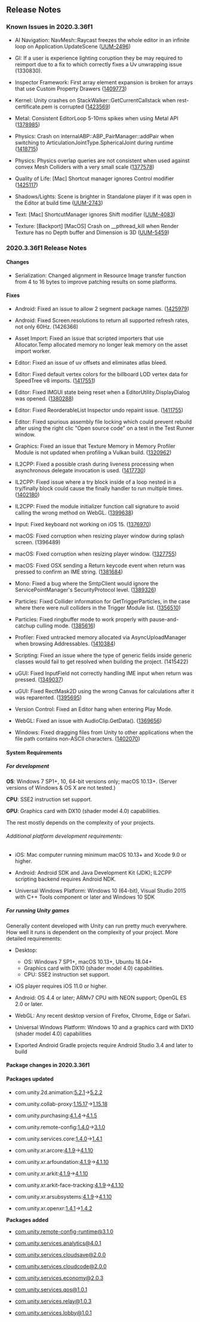 ## Release Notes

### Known Issues in 2020.3.36f1

-   AI Navigation: NavMesh::Raycast freezes the whole editor in an infinite loop on Application.UpdateScene ([UUM-2496](https://issuetracker.unity3d.com/issues/navmesh-raycast-freezes-the-whole-editor-in-an-infinite-loop-on-application-dot-updatescene))

-   GI: If a user is experience lighting coruption they be may required to reimport due to a fix to which correctly fixes a Uv unwrapping issue (1330830).

-   Inspector Framework: First array element expansion is broken for arrays that use Custom Property Drawers ([1409773](https://issuetracker.unity3d.com/issues/first-array-element-expansion-is-broken-for-arrays-that-use-custom-property-drawers))

-   Kernel: Unity crashes on StackWalker::GetCurrentCallstack when rest-certificate.pem is corrupted ([1423569](https://issuetracker.unity3d.com/issues/unity-crashes-on-stackwalker-getcurrentcallstack-when-rest-certificate-dot-pem-is-corrupted))

-   Metal: Consistent EditorLoop 5-10ms spikes when using Metal API ([1378985](https://issuetracker.unity3d.com/issues/consistent-gfx-dot-waitforpresentongfxthread-5-10ms-spikes-when-using-metal-api))

-   Physics: Crash on internalABP::ABP_PairManager::addPair when switching to ArticulationJointType.SphericalJoint during runtime ([1418715](https://issuetracker.unity3d.com/issues/crash-on-internalabp-abp-pairmanager-addpair-when-switching-to-articulationjointtype-dot-sphericaljoint-during-runtime))

-   Physics: Physics overlap queries are not consistent when used against convex Mesh Colliders with a very small scale ([1377578](https://issuetracker.unity3d.com/issues/physics-dot-computepenetration-does-not-detect-overlap-consistently-when-using-convex-mesh-colliders))

-   Quality of Life: \[Mac\] Shortcut manager ignores Control modifier ([1425117](https://issuetracker.unity3d.com/issues/mac-shortcut-manager-ignores-control-modifier))

-   Shadows/Lights: Scene is brighter in Standalone player if it was open in the Editor at build time ([UUM-2743](https://issuetracker.unity3d.com/issues/scene-is-brighter-in-standalone-player-if-it-was-open-in-the-editor-at-build-time-1))

-   Text: \[Mac\] ShortcutManager ignores Shift modifier ([UUM-4083](https://issuetracker.unity3d.com/issues/mac-shortcutmanager-ignores-shift-modifier-1))

-   Texture: \[Backport\] \[MacOS\] Crash on \_\_pthread_kill when Render Texture has no Depth buffer and Dimension is 3D ([UUM-5459](https://issuetracker.unity3d.com/issues/backport-macos-crash-on-pthread-kill-when-render-texture-has-no-depth-buffer-and-dimension-is-3d))

### 2020.3.36f1 Release Notes

#### Changes

-   Serialization: Changed alignment in Resource Image transfer function from 4 to 16 bytes to improve patching results on some platforms.

#### Fixes

-   Android: Fixed an issue to allow 2 segment package names. ([1425979](https://issuetracker.unity3d.com/issues/android-the-build-fails-when-identification-package-name-has-two-segments-one-dot))

-   Android: Fixed Screen.resolutions to return all supported refresh rates, not only 60Hz. (1426366)

-   Asset Import: Fixed an issue that scripted importers that use Allocator.Temp allocated memory no longer leak memory on the asset import worker.

-   Editor: Fixed an issue of uv offsets and eliminates atlas bleed.

-   Editor: Fixed default vertex colors for the billboard LOD vertex data for SpeedTree v8 imports. ([1417551](https://issuetracker.unity3d.com/issues/speedtree-speedtreeimporter-misses-assigning-a-proper-colour-to-billboard-vertices-resulting-in-them-being-multi-coloured))

-   Editor: Fixed IMGUI state being reset when a EditorUtility.DisplayDialog was opened. ([1380288](https://issuetracker.unity3d.com/issues/windows-exception-after-calling-editorutility-dot-displaydialog-from-reorderablelist-item-propertydrawer))

-   Editor: Fixed ReorderableList Inspector undo repaint issue. ([1411755](https://issuetracker.unity3d.com/issues/inspector-gets-garbled-after-assigning-0-to-materials-list-in-mesh-renderer-and-undoing-it))

-   Editor: Fixed spurious assembly file locking which could prevent rebuild after using the right clic \"Open source code\" on a test in the Test Runner window.

-   Graphics: Fixed an issue that Texture Memory in Memory Profiler Module is not updated when profiling a Vulkan build. ([1320962](https://issuetracker.unity3d.com/issues/vulkan-texture-memory-in-memory-profiler-module-is-not-updated-when-profiling-a-vulkan-build))

-   IL2CPP: Fixed a possible crash during liveness processing when asynchronous delegate invocation is used. ([1417730](https://issuetracker.unity3d.com/issues/crash-when-running-garbagecollectsharedassets))

-   IL2CPP: Fixed issue where a try block inside of a loop nested in a try/finally block could cause the finally handler to run multiple times. ([1402180](https://issuetracker.unity3d.com/issues/objectdisposedexception-is-caught-when-an-unused-variable-is-declared-in-the-using-statement))

-   IL2CPP: Fixed the module initializer function call signature to avoid calling the wrong method on WebGL. ([1399638](https://issuetracker.unity3d.com/issues/webgl-player-freezes-on-startup-when-calling-getmonomanagerptr))

-   Input: Fixed keyboard not working on iOS 15. ([1376970](https://issuetracker.unity3d.com/issues/keyboard-input-is-not-working-when-using-an-external-keyboard-in-ios-15))

-   macOS: Fixed corruption when resizing player window during splash screen. (1396489)

-   macOS: Fixed corruption when resizing player window. ([1327755](https://issuetracker.unity3d.com/issues/macos-resizing-build-window-causes-red-background-colour-to-appear))

-   macOS: Fixed OSX sending a Return keycode event when return was pressed to confirm an IME string. ([1381684](https://issuetracker.unity3d.com/issues/tmp-input-field-submits-empty-string-when-a-correction-from-correction-window-is-selected))

-   Mono: Fixed a bug where the SmtpClient would ignore the ServicePointManager\'s SecurityProtocol level. ([1389326](https://issuetracker.unity3d.com/issues/system-dot-net-dot-mail-dot-smtpexception-421-4-dot-7-66-tls-1-dot-0-and-1-dot-1-are-not-supported-error-is-throw-when-sending-an-email-with-smtpclient))

-   Particles: Fixed Collider information for GetTriggerParticles, in the case where there were null colliders in the Trigger Module list. ([1356510](https://issuetracker.unity3d.com/issues/particlesystem-dot-colliderdata-dot-getcollider-returns-null-when-a-collider-is-hit-by-particle-system-particles))

-   Particles: Fixed ringbuffer mode to work properly with pause-and-catchup culling mode. ([1385616](https://issuetracker.unity3d.com/issues/culling-resets-particle-system-when-using-ring-buffer-pause-until-replaced-and-culling-pause-and-catch-up))

-   Profiler: Fixed untracked memory allocated via AsyncUploadManager when browsing Addressables. ([1410384](https://issuetracker.unity3d.com/issues/allocated-memory-block-with-no-root-area-cannot-be-tracked-when-loading-asset-bundles))

-   Scripting: Fixed an issue where the type of generic fields inside generic classes would fail to get resolved when building the project. (1415422)

-   uGUI: Fixed InputField not correctly handling IME input when return was pressed. ([1349037](https://issuetracker.unity3d.com/issues/macos-input-field-clears-chinese-slash-japanese-slash-korean-input-when-pressing-enter))

-   uGUI: Fixed RectMask2D using the wrong Canvas for calculations after it was reparented. ([1395695](https://issuetracker.unity3d.com/issues/rectmask2d-hides-all-content-when-parented-from-other-display-to-first-dislpay-in-the-game-view-window))

-   Version Control: Fixed an Editor hang when entering Play Mode.

-   WebGL: Fixed an issue with AudioClip.GetData(). ([1369656](https://issuetracker.unity3d.com/issues/webgl-console-errors-are-thrown-when-calling-audiosource-dot-clip-dot-getdata-in-webgl-build))

-   Windows: Fixed dragging files from Unity to other applications when the file path contains non-ASCII characters. ([1402070](https://issuetracker.unity3d.com/issues/win11-file-not-found-is-thrown-in-a-code-editor-when-dragging-a-file-from-editor-that-has-a-non-unicode-symbol-in-the-path))

#### System Requirements

##### For development

**OS**: Windows 7 SP1+, 10, 64-bit versions only; macOS 10.13+. (Server versions of Windows & OS X are not tested.)

**CPU**: SSE2 instruction set support.

**GPU**: Graphics card with DX10 (shader model 4.0) capabilities.

The rest mostly depends on the complexity of your projects.

###### Additional platform development requirements:

-   iOS: Mac computer running minimum macOS 10.13+ and Xcode 9.0 or higher.

-   Android: Android SDK and Java Development Kit (JDK); IL2CPP scripting backend requires Android NDK.

-   Universal Windows Platform: Windows 10 (64-bit), Visual Studio 2015 with C++ Tools component or later and Windows 10 SDK

##### For running Unity games

Generally content developed with Unity can run pretty much everywhere. How well it runs is dependent on the complexity of your project. More detailed requirements:

-   Desktop:

    -   OS: Windows 7 SP1+, macOS 10.13+, Ubuntu 18.04+
    -   Graphics card with DX10 (shader model 4.0) capabilities.
    -   CPU: SSE2 instruction set support.

-   iOS player requires iOS 11.0 or higher.

-   Android: OS 4.4 or later; ARMv7 CPU with NEON support; OpenGL ES 2.0 or later.

-   WebGL: Any recent desktop version of Firefox, Chrome, Edge or Safari.

-   Universal Windows Platform: Windows 10 and a graphics card with DX10 (shader model 4.0) capabilities

-   Exported Android Gradle projects require Android Studio 3.4 and later to build

#### Package changes in 2020.3.36f1

#### Packages updated

-   com.unity.2d.animation:[5.2.1](https://docs.unity3d.com/Packages/com.unity.2d.animation@5.2//changelog/CHANGELOG.html)→[5.2.2](https://docs.unity3d.com/Packages/com.unity.2d.animation@5.2//changelog/CHANGELOG.html)

-   com.unity.collab-proxy:[1.15.17](https://docs.unity3d.com/Packages/com.unity.collab-proxy@1.15//changelog/CHANGELOG.html)→[1.15.18](https://docs.unity3d.com/Packages/com.unity.collab-proxy@1.15//changelog/CHANGELOG.html)

-   com.unity.purchasing:[4.1.4](https://docs.unity3d.com/Packages/com.unity.purchasing@4.1//changelog/CHANGELOG.html)→[4.1.5](https://docs.unity3d.com/Packages/com.unity.purchasing@4.1//changelog/CHANGELOG.html)

-   com.unity.remote-config:[1.4.0](https://docs.unity3d.com/Packages/com.unity.remote-config@1.4//changelog/CHANGELOG.html)→[3.1.0](https://docs.unity3d.com/Packages/com.unity.remote-config@3.1//changelog/CHANGELOG.html)

-   com.unity.services.core:[1.4.0](https://docs.unity3d.com/Packages/com.unity.services.core@1.4//changelog/CHANGELOG.html)→[1.4.1](https://docs.unity3d.com/Packages/com.unity.services.core@1.4//changelog/CHANGELOG.html)

-   com.unity.xr.arcore:[4.1.9](https://docs.unity3d.com/Packages/com.unity.xr.arcore@4.1//changelog/CHANGELOG.html)→[4.1.10](https://docs.unity3d.com/Packages/com.unity.xr.arcore@4.1//changelog/CHANGELOG.html)

-   com.unity.xr.arfoundation:[4.1.9](https://docs.unity3d.com/Packages/com.unity.xr.arfoundation@4.1//changelog/CHANGELOG.html)→[4.1.10](https://docs.unity3d.com/Packages/com.unity.xr.arfoundation@4.1//changelog/CHANGELOG.html)

-   com.unity.xr.arkit:[4.1.9](https://docs.unity3d.com/Packages/com.unity.xr.arkit@4.1//changelog/CHANGELOG.html)→[4.1.10](https://docs.unity3d.com/Packages/com.unity.xr.arkit@4.1//changelog/CHANGELOG.html)

-   com.unity.xr.arkit-face-tracking:[4.1.9](https://docs.unity3d.com/Packages/com.unity.xr.arkit-face-tracking@4.1//changelog/CHANGELOG.html)→[4.1.10](https://docs.unity3d.com/Packages/com.unity.xr.arkit-face-tracking@4.1//changelog/CHANGELOG.html)

-   com.unity.xr.arsubsystems:[4.1.9](https://docs.unity3d.com/Packages/com.unity.xr.arsubsystems@4.1//changelog/CHANGELOG.html)→[4.1.10](https://docs.unity3d.com/Packages/com.unity.xr.arsubsystems@4.1//changelog/CHANGELOG.html)

-   com.unity.xr.openxr:[1.4.1](https://docs.unity3d.com/Packages/com.unity.xr.openxr@1.4//changelog/CHANGELOG.html)→[1.4.2](https://docs.unity3d.com/Packages/com.unity.xr.openxr@1.4//changelog/CHANGELOG.html)

**Packages added**

-   [com.unity.remote-config-runtime@3.1.0](https://docs.unity3d.com/Packages/com.unity.remote-config-runtime@3.1//changelog/CHANGELOG.html)

-   [com.unity.services.analytics@4.0.1](https://docs.unity3d.com/Packages/com.unity.services.analytics@4.0//changelog/CHANGELOG.html)

-   [com.unity.services.cloudsave@2.0.0](https://docs.unity3d.com/Packages/com.unity.services.cloudsave@2.0//changelog/CHANGELOG.html)

-   [com.unity.services.cloudcode@2.0.0](https://docs.unity3d.com/Packages/com.unity.services.cloudcode@2.0//changelog/CHANGELOG.html)

-   [com.unity.services.economy@2.0.3](https://docs.unity3d.com/Packages/com.unity.services.economy@2.0//changelog/CHANGELOG.html)

-   [com.unity.services.qos@1.0.1](https://docs.unity3d.com/Packages/com.unity.services.qos@1.0//changelog/CHANGELOG.html)

-   [com.unity.services.relay@1.0.3](https://docs.unity3d.com/Packages/com.unity.services.relay@1.0//changelog/CHANGELOG.html)

-   [com.unity.services.lobby@1.0.1](https://docs.unity3d.com/Packages/com.unity.services.lobby@1.0//changelog/CHANGELOG.html)

